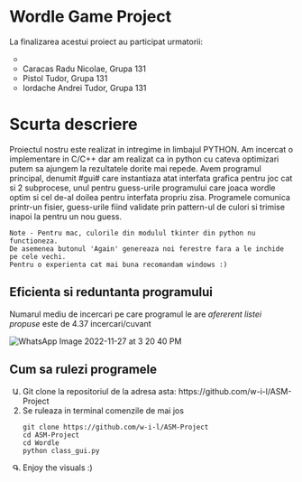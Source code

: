 <h1>Wordle Game Project</h1>

<p>La finalizarea acestui proiect au participat urmatorii:</p>
<ul>
    <li style = "list-style-type: circle;" ><Ocnaru Mihai Octavian, Grupa 131</li>
    <li style = "list-style-type: circle;" >Caracas Radu Nicolae, Grupa 131</li>
    <li style = "list-style-type: circle;" >Pistol Tudor, Grupa 131</li>
    <li style = "list-style-type: circle;" >Iordache Andrei Tudor, Grupa 131</li>
</ul>

<h1>Scurta descriere</h1>

<p>    Proiectul nostru este realizat in intregime in limbajul PYTHON. Am incercat o implementare
    in C/C++ dar am realizat ca in python cu cateva optimizari putem sa ajungem la rezultatele dorite 
    mai repede.
        Avem programul principal, denumit #gui# care instantiaza atat interfata grafica pentru joc cat si 2 
    subprocese, unul pentru guess-urile programului care joaca wordle optim si cel de-al doilea pentru 
    interfata propriu zisa.
    Programele comunica printr-un fisier, guess-urile fiind validate prin pattern-ul de culori si trimise inapoi la 
    pentru un nou guess. 

    Note - Pentru mac, culorile din modulul tkinter din python nu functioneza.
    De asemenea butonul 'Again' genereaza noi ferestre fara a le inchide pe cele vechi.
    Pentru o experienta cat mai buna recomandam windows :)
</p>


<h2>Eficienta si reduntanta programului</h2>

<p>Numarul mediu de incercari pe care programul le are <em>afererent listei propuse</em> este de 4.37 incercari/cuvant</p>

![WhatsApp Image 2022-11-27 at 3 20 40 PM](https://user-images.githubusercontent.com/84620187/204138403-2594a39a-847c-4205-b336-2ed09bbd823e.jpeg)

<h2>Cum sa rulezi programele</h2>

<ol>

<li style="list-style-type:armenian;">Git clone la repositoriul de la adresa asta: <a>https://github.com/w-i-l/ASM-Project</a></li>
<li>Se ruleaza in terminal comenzile de mai jos</li>
 
    
    git clone https://github.com/w-i-l/ASM-Project
    cd ASM-Project
    cd Wordle
    python class_gui.py
    
<li style="list-style-type:armenian;">Enjoy the visuals :)</li>
    
   
    
</ol>